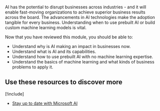 AI has the potential to disrupt businesses across industries - and it will enable fast-moving organizations to achieve superior business results across the board. The advancements in AI technologies make the adoption tangible for every business. Understanding when to use prebuilt AI or build custom machine learning models is vital.

Now that you have reviewed this module, you should be able to:

* Understand why is AI making an impact in businesses now.
* Understand what is AI and its capabilities.
* Understand how to use prebuilt AI with no machine learning expertise.
* Understand the basics of machine learning and what kinds of business problems to apply it.

## Use these resources to discover more

[!include[](../../../includes/open-link-in-new-tab-note.md)]

* [Stay up to date with Microsoft AI](https://www.microsoft.com/ai)